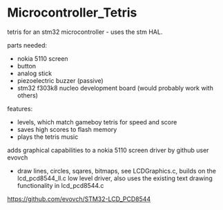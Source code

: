 # Microcontroller_Tetris

tetris for an stm32 microcontroller - uses the stm HAL.

parts needed:
- nokia 5110 screen
- button
- analog stick
- piezoelectric buzzer (passive)
- stm32 f303k8 nucleo development board (would probably work with others)

features:
- levels, which match gameboy tetris for speed and score
- saves high scores to flash memory
- plays the tetris music

adds graphical capabilities to a nokia 5110 screen driver by github user evovch
- draw lines, circles, sqares, bitmaps, see LCDGraphics.c, builds on the lcd_pcd8544_ll.c low level driver, also uses the existing text drawing functionality in lcd_pcd8544.c

https://github.com/evovch/STM32-LCD_PCD8544
